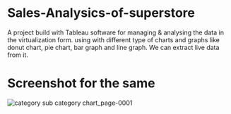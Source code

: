 # Sales-Analysics-of-superstore
A project build with Tableau software for managing &amp; analysing the data in the virtualization form.
using with different type of charts and graphs like donut chart, pie chart, bar graph and line graph.
We can extract live data from it.

# Screenshot for the same
![category sub category chart_page-0001](https://user-images.githubusercontent.com/107632474/176370191-8a461ae3-5746-4fdc-9a7b-1eb5f796434c.jpg)
